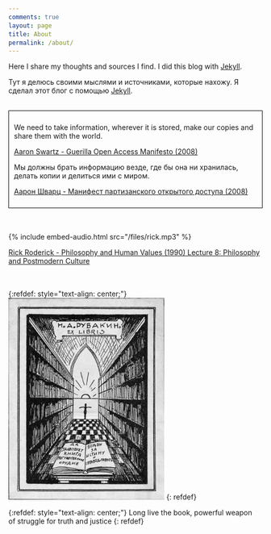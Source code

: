 ```yaml
---
comments: true
layout: page
title: About
permalink: /about/
---
```


Here I share my thoughts and sources I find. I did this blog with [Jekyll](/en/jekyll).

Тут я делюсь своими мыслями и источниками, которые нахожу. Я сделал этот блог с помощью [Jekyll](/ru/jekyll).
<br><br>

<div style="border: 1px solid black; padding: 10px;">
<p>We need to take information, wherever it is stored, make our copies and share them with the world.</p>

<p><a href="/2024/07/14/guerilla-open-access-manifesto.html">Aaron Swartz - Guerilla Open Access Manifesto (2008)</a></p>

<p>Мы должны брать информацию везде, где бы она ни хранилась, делать копии и делиться ими с миром.</p>

<p><a href="/2024/07/17/guerilla-open-access-manifesto-ru.html">Аарон Шварц - Манифест партизанского открытого доступа (2008)</a></p>
</div>
<br><br>

{% include embed-audio.html src="/files/rick.mp3" %}

[Rick Roderick - Philosophy and Human Values (1990) Lecture 8: Philosophy and Postmodern Culture](https://1337x.to/torrent/6236906/Rick-Roderick-Lectures-1990-1993-VHSRip/)
<br><br><br>

{:refdef: style="text-align: center;"}
<img src="/images/ex-libris.jpg" height="400">
{: refdef}

{:refdef: style="text-align: center;"}
Long live the book, powerful weapon<br>
of struggle for truth and justice
{: refdef}
